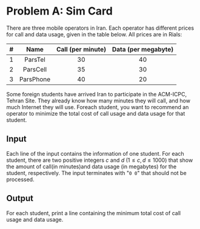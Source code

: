# Problem A: Sim Card

There are three mobile operators in Iran. Each operator has different prices for call and data usage, given in the table below. All prices are in Rials:

|   #   |   Name    | Call (per minute) | Data (per megabyte) |
| :---: | :-------: | :---------------: | :-----------------: |
|   1   |  ParsTel  |        30         |         40          |
|   2   | ParsCell  |        35         |         30          |
|   3   | ParsPhone |        40         |         20          |

Some foreign students have arrived Iran to participate in the ACM-ICPC, Tehran Site. They already know how many minutes they will call, and how much Internet they will use. Foreach student, you want to recommend an operator to minimize the total cost of call usage and data usage for that student.

## Input

Each line of the input contains the information of one student. For each student, there are two positive integers $c$ and $d$ ($1 \le c, d \le 1000$) that show the amount of call(in minutes)and data usage (in megabytes) for the student, respectively. The input terminates with "`0 0`" that should not be processed.

## Output

For each student, print a line containing the minimum total cost of call usage and data usage.
